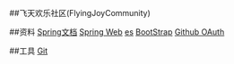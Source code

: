 ##飞天欢乐社区(FlyingJoyCommunity)

##资料
[Spring文档](https://spring.io/guides)
[Spring Web](https://spring.io/guides/gs/serving-web-content/)
[es](https://elasticsearch.cn/explore)
[BootStrap](https://v3.bootcss.com/getting-started/)
[Github OAuth](https://developer.github.com/apps/building-github-apps/creating-a-github-app/)

##工具
[Git](https://git-scm.com/downloads)
